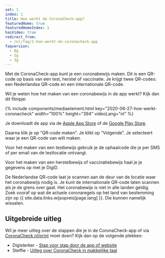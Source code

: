 ```yaml
---
set: 1
index: 1
title: Hoe werkt de CoronaCheck-app?
featuredHome: true
featuredHomeIndex: 1
hasVideo: true
redirect_from: 
  - /nl/faq/1-hoe-werkt-de-coronacheck-app
faqversion:
  - 0g
  - 1g
  - 3g
---
```

Met de CoronaCheck-app kunt je een coronabewijs maken. Dit is een QR-code op basis van een test, herstel of vaccinatie. Je krijgt twee QR-codes: een Nederlandse QR-code en een internationale QR-code.

Wil je weten hoe het maken van een coronabewijs in de app werkt? Kijk dan dit filmpje:

{% include components/mediaelement.html key="2020-06-27-hoe-werkt-coronacheck" width="100%" height="394" videoLang="nl" %}

Je downloadt de app via de <a href="https://apps.apple.com/nl/app/coronacheck/id1548269870" rel="noopener noreferrer" target="_blank">Apple App Store</a> of de <a href="https://play.google.com/store/apps/details?id=nl.rijksoverheid.ctr.holder" rel="noopener noreferrer" target="_blank">Google Play Store</a>.

Daarna klik je op “QR-code maken”. Je klikt op “Volgende”. Je selecteert waar je een QR-code van wilt maken.

Voor het maken van een testbewijs gebruik je de ophaalcode die je per SMS of per email van de testlocatie ontvangt.

Voor het maken van een herstelbewijs of vaccinatiebewijs haal je je gegevens op met je DigiD.

De Nederlandse QR-code laat je scannen aan de deur van de locatie waar het coronabewijs nodig is. Je kunt de internationale QR-code laten scannen als je de grens over gaat. Het coronabewijs is niet in alle landen geldig. Zoek vooraf op wat de actuele coronaregels op het land van bestemming zijn op {{ site.data.links.wijsopreis[page.lang] }}. Die kunnen namelijk wisselen.

## Uitgebreide uitleg
Wil je meer uitleg over de stappen die je in de CoronaCheck-app of via [CoronaCheck.nl/print](http://coronacheck.nl/print) moet doen? Kijk dan op de volgende plekken:

- Digisterker - [Stap voor stap door de app of website](http://www.uitlegcoronacheck.nl/)
- Steffie - [Uitleg over CoronaCheck in makkelijke taal](https://corona.steffie.nl/nl/modules/coronacheck-app/#!/1768/stap-1.html)
